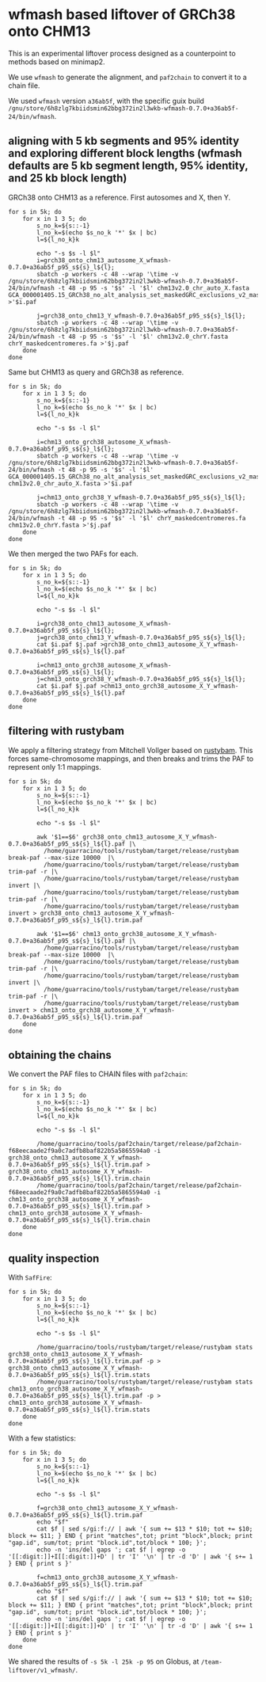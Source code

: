 # wfmash based liftover of GRCh38 onto CHM13

This is an experimental liftover process designed as a counterpoint to methods based on minimap2.

We use `wfmash` to generate the alignment, and `paf2chain` to convert it to a chain file.

We used `wfmash` version `a36ab5f`, with the specific guix build `/gnu/store/6h8zlg7kbiidsmin62bbg372in2l3wkb-wfmash-0.7.0+a36ab5f-24/bin/wfmash`.

## aligning with 5 kb segments and 95% identity and exploring different block lengths (wfmash defaults are 5 kb segment length, 95% identity, and 25 kb block length)

GRCh38 onto CHM13 as a reference. First autosomes and X, then Y.

```shell
for s in 5k; do   
    for x in 1 3 5; do
        s_no_k=${s::-1}
        l_no_k=$(echo $s_no_k '*' $x | bc)
        l=${l_no_k}k
          
        echo "-s $s -l $l"
        i=grch38_onto_chm13_autosome_X_wfmash-0.7.0+a36ab5f_p95_s${s}_l${l};
        sbatch -p workers -c 48 --wrap '\time -v /gnu/store/6h8zlg7kbiidsmin62bbg372in2l3wkb-wfmash-0.7.0+a36ab5f-24/bin/wfmash -t 48 -p 95 -s '$s' -l '$l' chm13v2.0_chr_auto_X.fasta GCA_000001405.15_GRCh38_no_alt_analysis_set_maskedGRC_exclusions_v2_maskedcentromeres_chr_auto_X.fasta >'$i.paf
            
        j=grch38_onto_chm13_Y_wfmash-0.7.0+a36ab5f_p95_s${s}_l${l};
        sbatch -p workers -c 48 --wrap '\time -v /gnu/store/6h8zlg7kbiidsmin62bbg372in2l3wkb-wfmash-0.7.0+a36ab5f-24/bin/wfmash -t 48 -p 95 -s '$s' -l '$l' chm13v2.0_chrY.fasta chrY_maskedcentromeres.fa >'$j.paf
    done
done
```

Same but CHM13 as query and GRCh38 as reference.

```shell
for s in 5k; do   
    for x in 1 3 5; do
        s_no_k=${s::-1}
        l_no_k=$(echo $s_no_k '*' $x | bc)
        l=${l_no_k}k
          
        echo "-s $s -l $l"
    
        i=chm13_onto_grch38_autosome_X_wfmash-0.7.0+a36ab5f_p95_s${s}_l${l};
        sbatch -p workers -c 48 --wrap '\time -v /gnu/store/6h8zlg7kbiidsmin62bbg372in2l3wkb-wfmash-0.7.0+a36ab5f-24/bin/wfmash -t 48 -p 95 -s '$s' -l '$l' GCA_000001405.15_GRCh38_no_alt_analysis_set_maskedGRC_exclusions_v2_maskedcentromeres_chr_auto_X.fasta chm13v2.0_chr_auto_X.fasta >'$i.paf
    
        j=chm13_onto_grch38_Y_wfmash-0.7.0+a36ab5f_p95_s${s}_l${l};
        sbatch -p workers -c 48 --wrap '\time -v /gnu/store/6h8zlg7kbiidsmin62bbg372in2l3wkb-wfmash-0.7.0+a36ab5f-24/bin/wfmash -t 48 -p 95 -s '$s' -l '$l' chrY_maskedcentromeres.fa chm13v2.0_chrY.fasta >'$j.paf
    done
done
```

We then merged the two PAFs for each.

```shell
for s in 5k; do   
    for x in 1 3 5; do
        s_no_k=${s::-1}
        l_no_k=$(echo $s_no_k '*' $x | bc)
        l=${l_no_k}k
          
        echo "-s $s -l $l"

        i=grch38_onto_chm13_autosome_X_wfmash-0.7.0+a36ab5f_p95_s${s}_l${l};
        j=grch38_onto_chm13_Y_wfmash-0.7.0+a36ab5f_p95_s${s}_l${l};
        cat $i.paf $j.paf >grch38_onto_chm13_autosome_X_Y_wfmash-0.7.0+a36ab5f_p95_s${s}_l${l}.paf
        
        i=chm13_onto_grch38_autosome_X_wfmash-0.7.0+a36ab5f_p95_s${s}_l${l};
        j=chm13_onto_grch38_Y_wfmash-0.7.0+a36ab5f_p95_s${s}_l${l};
        cat $i.paf $j.paf >chm13_onto_grch38_autosome_X_Y_wfmash-0.7.0+a36ab5f_p95_s${s}_l${l}.paf
    done
done
```

## filtering with rustybam

We apply a filtering strategy from Mitchell Vollger based on [rustybam](https://mrvollger.github.io/rustybam/).
This forces same-chromosome mappings, and then breaks and trims the PAF to represent only 1:1 mappings.

```shell
for s in 5k; do   
    for x in 1 3 5; do
        s_no_k=${s::-1}
        l_no_k=$(echo $s_no_k '*' $x | bc)
        l=${l_no_k}k
          
        echo "-s $s -l $l"
    
        awk '$1==$6' grch38_onto_chm13_autosome_X_Y_wfmash-0.7.0+a36ab5f_p95_s${s}_l${l}.paf |\
          /home/guarracino/tools/rustybam/target/release/rustybam break-paf --max-size 10000  |\
          /home/guarracino/tools/rustybam/target/release/rustybam trim-paf -r |\
          /home/guarracino/tools/rustybam/target/release/rustybam invert |\
          /home/guarracino/tools/rustybam/target/release/rustybam trim-paf -r |\
          /home/guarracino/tools/rustybam/target/release/rustybam invert > grch38_onto_chm13_autosome_X_Y_wfmash-0.7.0+a36ab5f_p95_s${s}_l${l}.trim.paf
        
        awk '$1==$6' chm13_onto_grch38_autosome_X_Y_wfmash-0.7.0+a36ab5f_p95_s${s}_l${l}.paf |\
          /home/guarracino/tools/rustybam/target/release/rustybam break-paf --max-size 10000  |\
          /home/guarracino/tools/rustybam/target/release/rustybam trim-paf -r |\
          /home/guarracino/tools/rustybam/target/release/rustybam invert |\
          /home/guarracino/tools/rustybam/target/release/rustybam trim-paf -r |\
          /home/guarracino/tools/rustybam/target/release/rustybam invert > chm13_onto_grch38_autosome_X_Y_wfmash-0.7.0+a36ab5f_p95_s${s}_l${l}.trim.paf
    done
done
```

## obtaining the chains

We convert the PAF files to CHAIN files with `paf2chain`:

```shell
for s in 5k; do   
    for x in 1 3 5; do
        s_no_k=${s::-1}
        l_no_k=$(echo $s_no_k '*' $x | bc)
        l=${l_no_k}k
          
        echo "-s $s -l $l"
      
        /home/guarracino/tools/paf2chain/target/release/paf2chain-f68eecaade2f9a0c7adfb8baf822b5a5865594a0 -i grch38_onto_chm13_autosome_X_Y_wfmash-0.7.0+a36ab5f_p95_s${s}_l${l}.trim.paf > grch38_onto_chm13_autosome_X_Y_wfmash-0.7.0+a36ab5f_p95_s${s}_l${l}.trim.chain
        /home/guarracino/tools/paf2chain/target/release/paf2chain-f68eecaade2f9a0c7adfb8baf822b5a5865594a0 -i chm13_onto_grch38_autosome_X_Y_wfmash-0.7.0+a36ab5f_p95_s${s}_l${l}.trim.paf > chm13_onto_grch38_autosome_X_Y_wfmash-0.7.0+a36ab5f_p95_s${s}_l${l}.trim.chain
    done
done
```


## quality inspection

With `SafFire`:

```shell
for s in 5k; do   
    for x in 1 3 5; do
        s_no_k=${s::-1}
        l_no_k=$(echo $s_no_k '*' $x | bc)
        l=${l_no_k}k
          
        echo "-s $s -l $l"
    
        /home/guarracino/tools/rustybam/target/release/rustybam stats grch38_onto_chm13_autosome_X_Y_wfmash-0.7.0+a36ab5f_p95_s${s}_l${l}.trim.paf -p > grch38_onto_chm13_autosome_X_Y_wfmash-0.7.0+a36ab5f_p95_s${s}_l${l}.trim.stats
        /home/guarracino/tools/rustybam/target/release/rustybam stats chm13_onto_grch38_autosome_X_Y_wfmash-0.7.0+a36ab5f_p95_s${s}_l${l}.trim.paf -p > chm13_onto_grch38_autosome_X_Y_wfmash-0.7.0+a36ab5f_p95_s${s}_l${l}.trim.stats
    done
done
```

With a few statistics:

```shell
for s in 5k; do   
    for x in 1 3 5; do
        s_no_k=${s::-1}
        l_no_k=$(echo $s_no_k '*' $x | bc)
        l=${l_no_k}k
          
        echo "-s $s -l $l"
    
        f=grch38_onto_chm13_autosome_X_Y_wfmash-0.7.0+a36ab5f_p95_s${s}_l${l}.trim.paf
        echo "$f"
        cat $f | sed s/gi:f:// | awk '{ sum += $13 * $10; tot += $10; block += $11; } END { print "matches",tot; print "block",block; print "gap.id", sum/tot; print "block.id",tot/block * 100; }';
        echo -n 'ins/del gaps '; cat $f | egrep -o '[[:digit:]]+I[[:digit:]]+D' | tr 'I' '\n' | tr -d 'D' | awk '{ s+= 1 } END { print s }'
        
        f=chm13_onto_grch38_autosome_X_Y_wfmash-0.7.0+a36ab5f_p95_s${s}_l${l}.trim.paf
        echo "$f"
        cat $f | sed s/gi:f:// | awk '{ sum += $13 * $10; tot += $10; block += $11; } END { print "matches",tot; print "block",block; print "gap.id", sum/tot; print "block.id",tot/block * 100; }';
        echo -n 'ins/del gaps '; cat $f | egrep -o '[[:digit:]]+I[[:digit:]]+D' | tr 'I' '\n' | tr -d 'D' | awk '{ s+= 1 } END { print s }'
    done
done
```

We shared the results of `-s 5k -l 25k -p 95` on Globus, at `/team-liftover/v1_wfmash/`.
